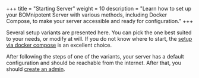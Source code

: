 +++
title = "Starting Server"
weight = 10
description = "Learn how to set up your BOMnipotent Server with various methods, including Docker Compose, to make your server accessible and ready for configuration."
+++

Several setup variants are presented here. You can pick the one best suited to your needs, or modify at will. If you do not know where to start, the [setup via docker compose](/server/setup/docker-compose/) is an excellent choice.

After following the steps of one of the variants, your server has a default configuration and should be reachable from the internet. After that, you should [create an admin](/server/setup/admin).
